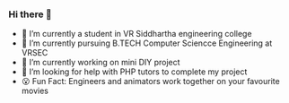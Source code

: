 ### Hi there 👋



- 🔭 I’m currently a student in VR Siddhartha engineering college
- 🌱 I’m currently pursuing B.TECH Computer Sciencce Engineering at VRSEC
- 👯 I’m currently working on  mini DIY project
- 🤔 I’m looking for help with PHP tutors to complete my project
- :open_mouth: Fun Fact: Engineers and animators work together on your favourite movies
